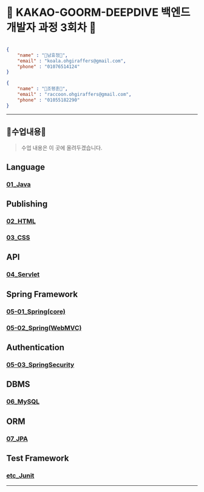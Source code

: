 # 🐨 KAKAO-GOORM-DEEPDIVE 백엔드 개발자 과정 3회차 🦝

```json

{
    "name" : "🐨남효정🐨",
    "email" : "koala.ohgiraffers@gmail.com",
    "phone" : "01076514124"
}

{
    "name" : "🦝조평훈🦝",
    "email" : "raccoon.ohgiraffers@gmail.com",
    "phone" : "01055182290"
}


```

---
## 📖수업내용📖
> 수업 내용은 이 곳에 올려두겠습니다.
## Language
### [01_Java](https://github.com/20250225-KAKAO-GOORM-DEEPDIVE/01_java)

## Publishing
### [02_HTML](https://github.com/20250225-KAKAO-GOORM-DEEPDIVE/02_html)
### [03_CSS](https://github.com/20250225-KAKAO-GOORM-DEEPDIVE/03_css)

## API
### [04_Servlet](https://github.com/20250225-KAKAO-GOORM-DEEPDIVE/04_servlet)

## Spring Framework
### [05-01_Spring(core)](https://github.com/20250225-KAKAO-GOORM-DEEPDIVE/05-01_spring-core)
### [05-02_Spring(WebMVC)](https://github.com/20250225-KAKAO-GOORM-DEEPDIVE/05-02_spring-webmvc)

## Authentication
### [05-03_SpringSecurity](https://github.com/20250225-KAKAO-GOORM-DEEPDIVE/05-03_spring-security)

## DBMS
### [06_MySQL](https://github.com/20250225-KAKAO-GOORM-DEEPDIVE/06_mysql)

## ORM
### [07_JPA](https://github.com/20250225-KAKAO-GOORM-DEEPDIVE/07_JPA)

## Test Framework
### [etc_Junit](https://github.com/20250225-KAKAO-GOORM-DEEPDIVE/etc_Junit)
---
